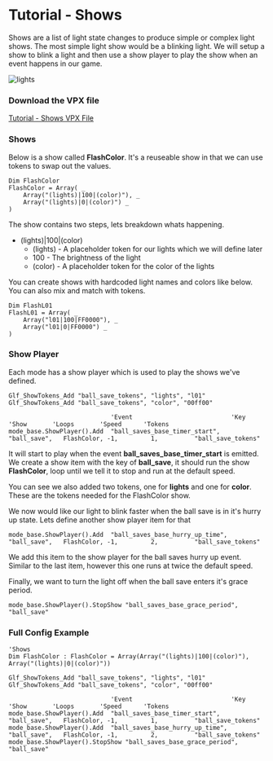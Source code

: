# Tutorial - Shows

Shows are a list of light state changes to produce simple or complex light shows. The most simple light show would be a blinking light. We will setup a show to blink a light and then use a show player to play the show when an event happens in our game.

![lights](../images/tutorial-lights.gif)

### Download the VPX file
[Tutorial - Shows VPX File](https://github.com/mpcarr/vpx-glf/raw/main/tutorial/glf_tutorial_lights.vpx)

### Shows

Below is a show called **FlashColor**. It's a reuseable show in that we can use tokens to swap out the values. 

```
Dim FlashColor
FlashColor = Array( _
    Array("(lights)|100|(color)"), _
    Array("(lights)|0|(color)") _
)
```

The show contains two steps, lets breakdown whats happening.

- (lights)|100|(color)
    - (lights) - A placeholder token for our lights which we will define later
    - 100 - The brightness of the light
    - (color) - A placeholder token for the color of the lights

You can create shows with hardcoded light names and colors like below. You can also mix and match with tokens.

```
Dim FlashL01
FlashL01 = Array( _
    Array("l01|100|FF0000"), _
    Array("l01|0|FF0000") _
)
```

### Show Player

Each mode has a show player which is used to play the shows we've defined.

```
Glf_ShowTokens_Add "ball_save_tokens", "lights", "l01"
Glf_ShowTokens_Add "ball_save_tokens", "color", "00ff00"

							'Event						  	 'Key 		   'Show       'Loops		'Speed		'Tokens
mode_base.ShowPlayer().Add 	"ball_saves_base_timer_start", 	 "ball_save", 	FlashColor, -1, 		1,			"ball_save_tokens"
```

It will start to play when the event **ball_saves_base_timer_start** is emitted. We create a show item with the key of **ball_save**, it should run the show **FlashColor**, loop until we tell it to stop and run at the default speed.

You can see we also added two tokens, one for **lights** and one for **color**. These are the tokens needed for the FlashColor show. 

We now would like our light to blink faster when the ball save is in it's hurry up state. Lets define another show player item for that

```
mode_base.ShowPlayer().Add 	"ball_saves_base_hurry_up_time", "ball_save", 	FlashColor, -1, 		2,			"ball_save_tokens"
```

We add this item to the show player for the ball saves hurry up event. Similar to the last item, however this one runs at twice the default speed.

Finally, we want to turn the light off when the ball save enters it's grace period.

```
mode_base.ShowPlayer().StopShow "ball_saves_base_grace_period",  "ball_save"
```

### Full Config Example

```
'Shows
Dim FlashColor : FlashColor = Array(Array("(lights)|100|(color)"), Array("(lights)|0|(color)"))

Glf_ShowTokens_Add "ball_save_tokens", "lights", "l01"
Glf_ShowTokens_Add "ball_save_tokens", "color", "00ff00"

							'Event						  	 'Key 		   'Show       'Loops		'Speed		'Tokens
mode_base.ShowPlayer().Add 	"ball_saves_base_timer_start", 	 "ball_save", 	FlashColor, -1, 		1,			"ball_save_tokens"
mode_base.ShowPlayer().Add 	"ball_saves_base_hurry_up_time", "ball_save", 	FlashColor, -1, 		2,			"ball_save_tokens"
mode_base.ShowPlayer().StopShow "ball_saves_base_grace_period",  "ball_save"
```